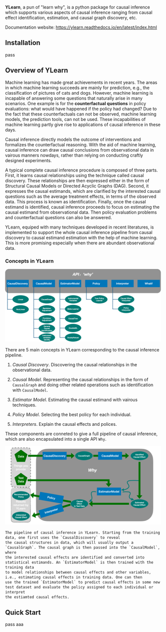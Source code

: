 
**YLearn**, a pun of "learn why", is a python package for causal inference which supports various aspects of causal inference ranging from causal effect identification, estimation, and causal graph discovery, etc.

Documentation website: <https://ylearn.readthedocs.io/en/latest/index.html>

## Installation

pass

## Overview of YLearn

Machine learning has made great achievements in recent years.
The areas in which machine learning succeeds are mainly for prediction,
e.g., the classification of pictures of cats and dogs. However, machine learning is incapable of answering some
questions that naturally arise in many scenarios. One example is for the **counterfactual questions** in policy
evaluations: what would have happened if the policy had changed? Due to the fact that these counterfactuals can
not be observed, machine learning models, the prediction tools, can not be used. These incapabilities of machine
learning partly give rise to applications of causal inference in these days.

Causal inference directly models the outcome of interventions and formalizes the counterfactual reasoning.
With the aid of machine learning, causal inference can draw causal conclusions from observational data in
vairous manners nowdays, rather than relying on conducting craftly designed experiments.

A typical complete causal inference procedure is composed of three parts. First, it learns causal relationships
using the technique called causal discovery. These relationships are then expressed either in the form of Structural
Causal Models or Directed Acyclic Graphs (DAG). Second, it expresses the causal estimands, which are clarified by the
interested causal questions such as the average treatment effects, in terms of the observed data. This process is
known as identification. Finally, once the causal estimand is identified, causal inference proceeds to focus on
estimating the causal estimand from observational data. Then policy evaluation problems and counterfactual questions
can also be answered.

YLearn, equiped with many techniques developed in recent literatures, is implemented to support the whole causal inference pipeline from causal discovery to causal estimand estimation with the help of machine learning. This is more promising especially when there are abundant observational data.

### Concepts in YLearn

![Concepts in YLearn](./fig/structure_ylearn.png)

There are 5 main concepts in YLearn corresponding to the causal inference pipeline.

1. *Causal Discovery*. Discovering the causal relationships in the observational data.

2. *Causal Model*. Representing the causal relationships in the form of ``CausalGraph`` and doing other related operations such as identification with ``CausalModel``.

3. *Estimator Model*. Estimating the causal estimand with vairous techniques.

4. *Policy Model*. Selecting the best policy for each individual.

5. *Interpreters*. Explain the causal effects and polices.

These components are conneted to give a full pipeline of causal inference, which are also encapsulated into a single API `Why`.

![A typical pipeline of YLearn](./fig/flow.png)

    The pipeline of causal inference in YLearn. Starting from the training data, one first uses the `CausalDiscovery` to reveal
    the causal structures in data, which will usually output a `CausalGraph`. The causal graph is then passed into the `CausalModel`, where
    the interested causal effects are identified and converted into statistical estimands. An `EstimatorModel` is then trained with the training data
    to model relationships between causal effects and other variables, i.e., estimating causal effects in training data. One can then
    use the trained `EstimatorModel` to predict causal effects in some new test dataset and evaluate the policy assigned to each individual or interpret
    the estiamted causal effects.

## Quick Start

pass
aaa
